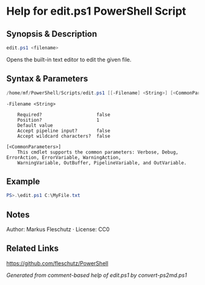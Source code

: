 # Help for edit.ps1 PowerShell Script

## Synopsis & Description
```powershell
edit.ps1 <filename>
```

Opens the built-in text editor to edit the given file.

## Syntax & Parameters
```powershell
/home/mf/PowerShell/Scripts/edit.ps1 [[-Filename] <String>] [<CommonParameters>]
```

```
-Filename <String>
    
    Required?                    false
    Position?                    1
    Default value                
    Accept pipeline input?       false
    Accept wildcard characters?  false
```

```
[<CommonParameters>]
    This cmdlet supports the common parameters: Verbose, Debug, ErrorAction, ErrorVariable, WarningAction, 
    WarningVariable, OutBuffer, PipelineVariable, and OutVariable.
```

## Example
```powershell
PS>.\edit.ps1 C:\MyFile.txt
```


## Notes
Author: Markus Fleschutz · License: CC0

## Related Links
https://github.com/fleschutz/PowerShell

*Generated from comment-based help of edit.ps1 by convert-ps2md.ps1*
